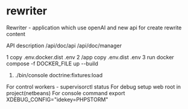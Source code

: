 # rewriter
Rewriter - application which use openAI and new api for create rewrite content

API description
/api/doc/api
/api/doc/manager

1 copy .env.docker.dist .env
2 /app copy .env.dist .env
3 run docker compose -f DOCKER_FILE up --build

1. ./bin/console  doctrine:fixtures:load 

For control workers - supervisorctl status
For debug setup web root in project(netbeans)
For console command export XDEBUG_CONFIG="idekey=PHPSTORM"
